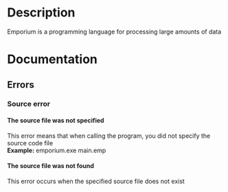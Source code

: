 # Description
Emporium is a programming language for processing large amounts of data
# Documentation
## Errors
### Source error
#### The source file was not specified
This error means that when calling the program, you did not specify the source code file <br />
**Example:** emporium.exe main.emp
#### The source file was not found
This error occurs when the specified source file does not exist